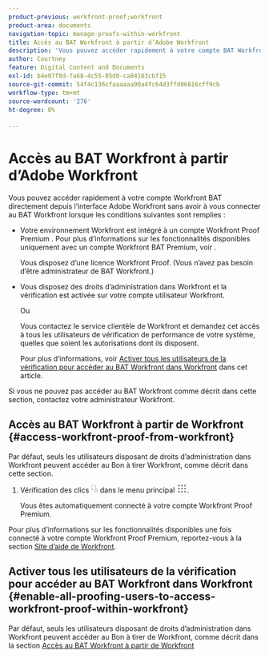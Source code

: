 ```yaml
---
product-previous: workfront-proof;workfront
product-area: documents
navigation-topic: manage-proofs-within-workfront
title: Accès au BAT Workfront à partir d’Adobe Workfront
description: 'Vous pouvez accéder rapidement à votre compte BAT Workfront directement depuis l’interface Adobe Workfront sans avoir à vous connecter au BAT Workfront lorsque les conditions suivantes sont remplies : EDITEZ-MOI.'
author: Courtney
feature: Digital Content and Documents
exl-id: b4e07f8d-fa68-4c55-85d0-ca84163cbf15
source-git-commit: 54f4c136cfaaaaaa90a4fc64d3ffd06816cff9cb
workflow-type: tm+mt
source-wordcount: '276'
ht-degree: 0%

---
```


# Accès au BAT Workfront à partir d’Adobe Workfront

Vous pouvez accéder rapidement à votre compte Workfront BAT directement depuis l’interface Adobe Workfront sans avoir à vous connecter au BAT Workfront lorsque les conditions suivantes sont remplies :

* Votre environnement Workfront est intégré à un compte Workfront Proof Premium . Pour plus d’informations sur les fonctionnalités disponibles uniquement avec un compte Workfront BAT Premium, voir .

   Vous disposez d’une licence Workfront Proof. (Vous n’avez pas besoin d’être administrateur de BAT Workfront.)

* Vous disposez des droits d’administration dans Workfront et la vérification est activée sur votre compte utilisateur Workfront.

   Ou

   Vous contactez le service clientèle de Workfront et demandez cet accès à tous les utilisateurs de vérification de performance de votre système, quelles que soient les autorisations dont ils disposent.

   Pour plus d’informations, voir [Activer tous les utilisateurs de la vérification pour accéder au BAT Workfront dans Workfront](#enable-all-proofing-users-to-access-workfront-proof-within-workfront) dans cet article.

Si vous ne pouvez pas accéder au BAT Workfront comme décrit dans cette section, contactez votre administrateur Workfront.

## Accès au BAT Workfront à partir de Workfront {#access-workfront-proof-from-workfront}

Par défaut, seuls les utilisateurs disposant de droits d’administration dans Workfront peuvent accéder au Bon à tirer Workfront, comme décrit dans cette section. 

1. Vérification des clics ![](assets/proofing-main-menu.png) dans le menu principal ![](assets/main-menu-icon.png).

   Vous êtes automatiquement connecté à votre compte Workfront Proof Premium.

Pour plus d’informations sur les fonctionnalités disponibles une fois connecté à votre compte Workfront Proof Premium, reportez-vous à la section [Site d’aide de Workfront](https://support.workfront.com).

## Activer tous les utilisateurs de la vérification pour accéder au BAT Workfront dans Workfront {#enable-all-proofing-users-to-access-workfront-proof-within-workfront}

Par défaut, seuls les utilisateurs disposant de droits d’administration dans Workfront peuvent accéder au Bon à tirer de Workfront, comme décrit dans la section [Accès au BAT Workfront à partir de Workfront](#access-workfront-proof-from-workfront)
